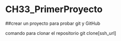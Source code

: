 # CH33_PrimerProyecto
##crear un proyecto para probar git y GitHub

comando para clonar el repositorio
git clone[ssh_url]